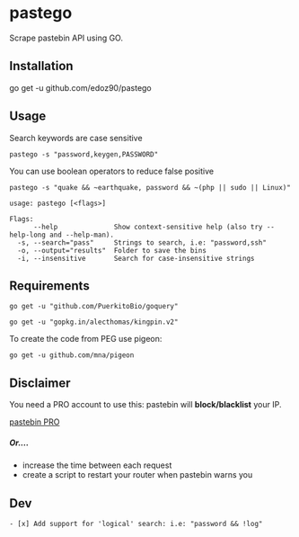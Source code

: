 # pastego

Scrape pastebin API using GO.

## Installation

go get -u github.com/edoz90/pastego

## Usage

Search keywords are case sensitive

`pastego -s "password,keygen,PASSWORD"`

You can use boolean operators to reduce false positive

`pastego -s "quake && ~earthquake, password && ~(php || sudo || Linux)"`

```
usage: pastego [<flags>]

Flags:
      --help              Show context-sensitive help (also try --help-long and --help-man).
  -s, --search="pass"     Strings to search, i.e: "password,ssh"
  -o, --output="results"  Folder to save the bins
  -i, --insensitive       Search for case-insensitive strings
```

## Requirements

`go get -u "github.com/PuerkitoBio/goquery"`

`go get -u "gopkg.in/alecthomas/kingpin.v2"`

To create the code from PEG use pigeon:

`go get -u github.com/mna/pigeon`

## Disclaimer

You need a PRO account to use this: pastebin will **block/blacklist** your IP.

[pastebin PRO](https://pastebin.com/pro)

##### Or....

- increase the time between each request
- create a script to restart your router when pastebin warns you

## Dev

    - [x] Add support for 'logical' search: i.e: "password && !log"
